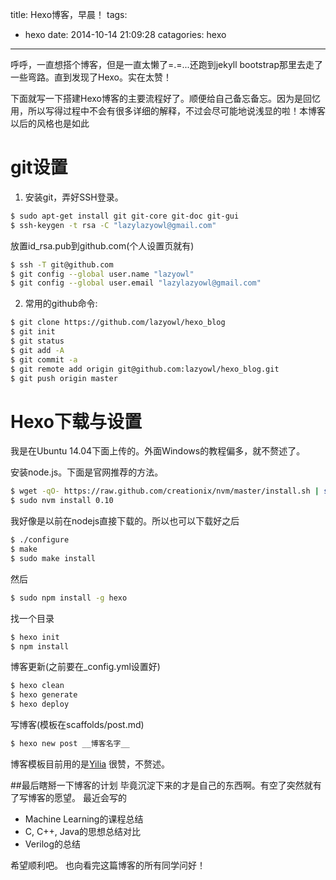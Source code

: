 title: Hexo博客，早晨！
tags:
- hexo
date: 2014-10-14 21:09:28
catagories: hexo
---
呼呼，一直想搭个博客，但是一直太懒了=.=...还跑到jekyll bootstrap那里去走了一些弯路。直到发现了Hexo。实在太赞！

下面就写一下搭建Hexo博客的主要流程好了。顺便给自己备忘备忘。因为是回忆用，所以写得过程中不会有很多详细的解释，不过会尽可能地说浅显的啦！本博客以后的风格也是如此

# git设置
1. 安装git，弄好SSH登录。
``` bash
$ sudo apt-get install git git-core git-doc git-gui
$ ssh-keygen -t rsa -C "lazylazyowl@gmail.com"
```
放置id_rsa.pub到github.com(个人设置页就有)
``` bash
$ ssh -T git@github.com
$ git config --global user.name "lazyowl"
$ git config --global user.email "lazylazyowl@gmail.com"
```
2. 常用的github命令:
``` bash
$ git clone https://github.com/lazyowl/hexo_blog
$ git init
$ git status
$ git add -A
$ git commit -a
$ git remote add origin git@github.com:lazyowl/hexo_blog.git
$ git push origin master
```

# Hexo下载与设置

我是在Ubuntu 14.04下面上传的。外面Windows的教程偏多，就不赘述了。

安装node.js。下面是官网推荐的方法。
``` bash
$ wget -qO- https://raw.github.com/creationix/nvm/master/install.sh | sh
$ sudo nvm install 0.10
```
我好像是以前在nodejs直接下载的。所以也可以下载好之后
``` bash
$ ./configure
$ make
$ sudo make install
```
然后
``` bash
$ sudo npm install -g hexo
```
找一个目录
``` bash
$ hexo init
$ npm install
```
博客更新(之前要在_config.yml设置好)
``` bash
$ hexo clean
$ hexo generate
$ hexo deploy
```
写博客(模板在scaffolds/post.md)
``` bash
$ hexo new post __博客名字__
```
博客模板目前用的是[Yilia](http://litten.github.io/2014/08/31/hexo-theme-yilia/)
很赞，不赘述。


##最后瞎掰一下博客的计划
毕竟沉淀下来的才是自己的东西啊。有空了突然就有了写博客的愿望。
最近会写的
- Machine Learning的课程总结
- C, C++, Java的思想总结对比
- Verilog的总结

希望顺利吧。
也向看完这篇博客的所有同学问好！
